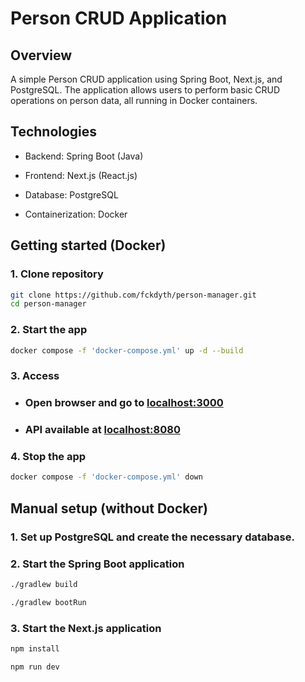 # Person CRUD Application

## Overview

A simple Person CRUD application using Spring Boot, Next.js, and PostgreSQL. The application allows users to perform basic CRUD operations on person data, all running in Docker containers.

## Technologies

- Backend: Spring Boot (Java)

- Frontend: Next.js (React.js)

- Database: PostgreSQL

- Containerization: Docker

## Getting started (Docker)

### 1. Clone repository

~~~sh
git clone https://github.com/fckdyth/person-manager.git
cd person-manager
~~~

### 2. Start the app

~~~sh
docker compose -f 'docker-compose.yml' up -d --build
~~~

### 3. Access

- ### Open browser and go to <a href="http://localhost:3000" target="_blank">localhost:3000</a>

- ### API available at <a href="http://localhost:8080" target="_blank">localhost:8080</a>

### 4. Stop the app

~~~sh
docker compose -f 'docker-compose.yml' down 
~~~

## Manual setup (without Docker)

### 1. Set up PostgreSQL and create the necessary database.

### 2. Start the Spring Boot application

~~~sh
./gradlew build

./gradlew bootRun
~~~

### 3. Start the Next.js application

~~~sh
npm install

npm run dev
~~~
